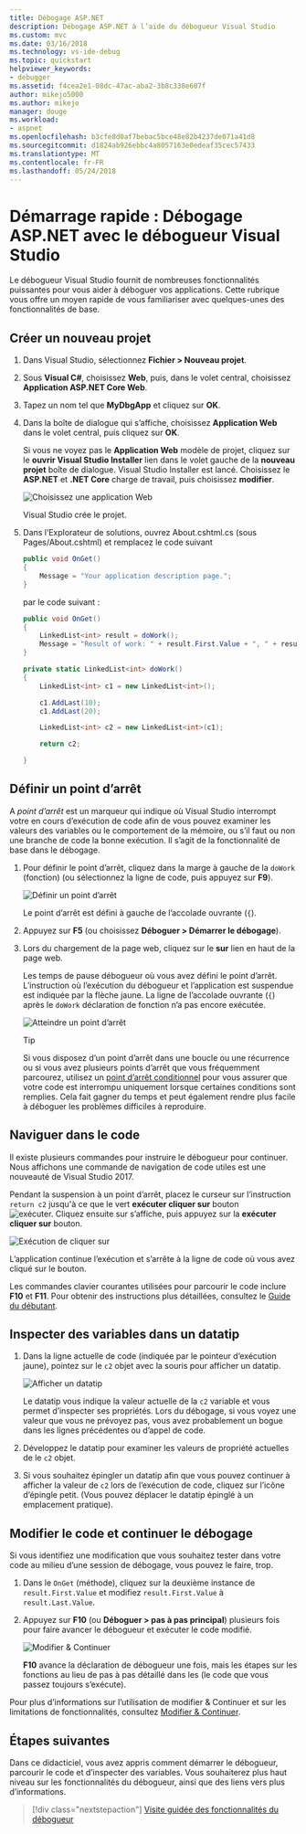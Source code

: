 ```yaml
---
title: Débogage ASP.NET
description: Débogage ASP.NET à l’aide du débogueur Visual Studio
ms.custom: mvc
ms.date: 03/16/2018
ms.technology: vs-ide-debug
ms.topic: quickstart
helpviewer_keywords:
- debugger
ms.assetid: f4cea2e1-08dc-47ac-aba2-3b8c338e607f
author: mikejo5000
ms.author: mikejo
manager: douge
ms.workload:
- aspnet
ms.openlocfilehash: b3cfe8d0af7bebac5bce48e82b4237de071a41d8
ms.sourcegitcommit: d1824ab926ebbc4a8057163e0edeaf35cec57433
ms.translationtype: MT
ms.contentlocale: fr-FR
ms.lasthandoff: 05/24/2018
---
```

# <a name="quickstart-debug-aspnet-with-the-visual-studio-debugger"></a>Démarrage rapide : Débogage ASP.NET avec le débogueur Visual Studio

Le débogueur Visual Studio fournit de nombreuses fonctionnalités puissantes pour vous aider à déboguer vos applications. Cette rubrique vous offre un moyen rapide de vous familiariser avec quelques-unes des fonctionnalités de base.

## <a name="create-a-new-project"></a>Créer un nouveau projet 

1. Dans Visual Studio, sélectionnez **Fichier > Nouveau projet**.

1. Sous **Visual C#**, choisissez **Web**, puis, dans le volet central, choisissez **Application ASP.NET Core Web**.

1. Tapez un nom tel que **MyDbgApp** et cliquez sur **OK**.

1. Dans la boîte de dialogue qui s’affiche, choisissez **Application Web** dans le volet central, puis cliquez sur **OK**.

     Si vous ne voyez pas le **Application Web** modèle de projet, cliquez sur le **ouvrir Visual Studio Installer** lien dans le volet gauche de la **nouveau projet** boîte de dialogue. Visual Studio Installer est lancé. Choisissez le **ASP.NET** et **.NET Core** charge de travail, puis choisissez **modifier**.

    ![Choisissez une application Web](../debugger/media/dbg-qs-aspnet-choose-web-app.png)

    Visual Studio crée le projet.

1. Dans l’Explorateur de solutions, ouvrez About.cshtml.cs (sous Pages/About.cshtml) et remplacez le code suivant

    ```csharp
    public void OnGet()
    {
        Message = "Your application description page.";
    }
    ```

    par le code suivant :

    ```csharp
    public void OnGet()
    {
        LinkedList<int> result = doWork();
        Message = "Result of work: " + result.First.Value + ", " + result.First.Value;
    }

    private static LinkedList<int> doWork()
    {
        LinkedList<int> c1 = new LinkedList<int>();

        c1.AddLast(10);
        c1.AddLast(20);

        LinkedList<int> c2 = new LinkedList<int>(c1);

        return c2;

    }
    ```

## <a name="set-a-breakpoint"></a>Définir un point d’arrêt

A *point d’arrêt* est un marqueur qui indique où Visual Studio interrompt votre en cours d’exécution de code afin de vous pouvez examiner les valeurs des variables ou le comportement de la mémoire, ou s’il faut ou non une branche de code la bonne exécution. Il s’agit de la fonctionnalité de base dans le débogage.

1. Pour définir le point d’arrêt, cliquez dans la marge à gauche de la `doWork` (fonction) (ou sélectionnez la ligne de code, puis appuyez sur **F9**).

    ![Définir un point d’arrêt](../debugger/media/dbg-qs-set-breakpoint-aspnet.png)

    Le point d’arrêt est défini à gauche de l’accolade ouvrante (`{`).

1. Appuyez sur **F5** (ou choisissez **Déboguer > Démarrer le débogage**).

1. Lors du chargement de la page web, cliquez sur le **sur** lien en haut de la page web.

    Les temps de pause débogueur où vous avez défini le point d’arrêt. L’instruction où l’exécution du débogueur et l’application est suspendue est indiquée par la flèche jaune. La ligne de l’accolade ouvrante (`{`) après le `doWork` déclaration de fonction n’a pas encore exécutée.

    ![Atteindre un point d’arrêt](../debugger/media/dbg-qs-hit-breakpoint-aspnet.png)

    > [!TIP]
    > Si vous disposez d’un point d’arrêt dans une boucle ou une récurrence ou si vous avez plusieurs points d’arrêt que vous fréquemment parcourez, utilisez un [point d’arrêt conditionnel](../debugger/using-breakpoints.md#BKMK_Specify_a_breakpoint_condition_using_a_code_expression) pour vous assurer que votre code est interrompu uniquement lorsque certaines conditions sont remplies. Cela fait gagner du temps et peut également rendre plus facile à déboguer les problèmes difficiles à reproduire.

## <a name="navigate-code"></a>Naviguer dans le code

Il existe plusieurs commandes pour instruire le débogueur pour continuer. Nous affichons une commande de navigation de code utiles est une nouveauté de Visual Studio 2017.

Pendant la suspension à un point d’arrêt, placez le curseur sur l’instruction `return c2` jusqu'à ce que le vert **exécuter cliquer sur** bouton ![exécuter. Cliquez ensuite sur](../debugger/media/dbg-tour-run-to-click.png) s’affiche, puis appuyez sur la **exécuter cliquer sur** bouton.

![Exécution de cliquer sur](../debugger/media/dbg-qs-run-to-click-aspnet.png)

L’application continue l’exécution et s’arrête à la ligne de code où vous avez cliqué sur le bouton.

Les commandes clavier courantes utilisées pour parcourir le code inclure **F10** et **F11**. Pour obtenir des instructions plus détaillées, consultez le [Guide du débutant](../debugger/getting-started-with-the-debugger.md).

## <a name="inspect-variables-in-a-datatip"></a>Inspecter des variables dans un datatip

1. Dans la ligne actuelle de code (indiquée par le pointeur d’exécution jaune), pointez sur le `c2` objet avec la souris pour afficher un datatip.

    ![Afficher un datatip](../debugger/media/dbg-qs-data-tip-aspnet.png)

    Le datatip vous indique la valeur actuelle de la `c2` variable et vous permet d’inspecter ses propriétés. Lors du débogage, si vous voyez une valeur que vous ne prévoyez pas, vous avez probablement un bogue dans les lignes précédentes ou d’appel de code. 

2. Développez le datatip pour examiner les valeurs de propriété actuelles de le `c2` objet.

3. Si vous souhaitez épingler un datatip afin que vous pouvez continuer à afficher la valeur de `c2` lors de l’exécution de code, cliquez sur l’icône d’épingle petit. (Vous pouvez déplacer le datatip épinglé à un emplacement pratique).

## <a name="edit-code-and-continue-debugging"></a>Modifier le code et continuer le débogage

Si vous identifiez une modification que vous souhaitez tester dans votre code au milieu d’une session de débogage, vous pouvez le faire, trop.

1. Dans le `OnGet` (méthode), cliquez sur la deuxième instance de `result.First.Value` et modifiez `result.First.Value` à `result.Last.Value`.

1. Appuyez sur **F10** (ou **Déboguer > pas à pas principal**) plusieurs fois pour faire avancer le débogueur et exécuter le code modifié.

    ![Modifier & Continuer](../debugger/media/dbg-qs-edit-and-continue-aspnet.png "Modifier & Continuer")

    **F10** avance la déclaration de débogueur une fois, mais les étapes sur les fonctions au lieu de pas à pas détaillé dans les (le code que vous passez toujours s’exécute).

Pour plus d’informations sur l’utilisation de modifier & Continuer et sur les limitations de fonctionnalités, consultez [Modifier & Continuer](../debugger/edit-and-continue.md).

## <a name="next-steps"></a>Étapes suivantes

Dans ce didacticiel, vous avez appris comment démarrer le débogueur, parcourir le code et d’inspecter des variables. Vous souhaiterez plus haut niveau sur les fonctionnalités du débogueur, ainsi que des liens vers plus d’informations.

> [!div class="nextstepaction"]
> [Visite guidée des fonctionnalités du débogueur](../debugger/debugger-feature-tour.md)
